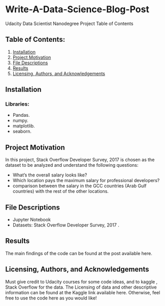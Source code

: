 # Write-A-Data-Science-Blog-Post
Udacity Data Scientist Nanodegree Project
Table of Contents
## Table of Contents:
1. [Installation](#first) 
2. [Project Motivation](#s)
3. [File Descriptions](#3)
4. [Results](#4)
5. [Licensing, Authors, and Acknowledgements](#5)

## Installation <a class="anchor" id="first"></a>
### Libraries:
*	Pandas.
*	numpy.
*	matplotlib.
*	seaborn.
## Project Motivation <a class="anchor" id="s"></a>
In this project, Stack Overflow Developer Survey, 2017 is chosen as the dataset to be analyzed and understand the following questions:
*	What’s the overall salary looks like?
*	Which location pays the maximum salary for professional developers?
*	comparison between the salary in the GCC countries (Arab Gulf countries) with the rest of the other locations.
## File Descriptions <a class="anchor" id="3"></a>
*	Jupyter Notebook
*	Datasets: Stack Overflow Developer Survey, 2017 .
## Results <a class="anchor" id="4"></a>
The main findings of the code can be found at the post available here.
## Licensing, Authors, and Acknowledgements <a class="anchor" id="5"></a>
Must give credit to Udacity courses for some code ideas, and to kaggle , Stack Overflow for the data. The Licensing of data and other descriptive information can be found at the Kaggle link available here.
Otherwise, feel free to use the code here as you would like!
